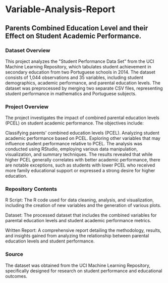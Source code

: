 # Variable-Analysis-Report

## Parents Combined Education Level and their Effect on Student Academic Performance.

### Dataset Overview

This project analyzes the "Student Performance Data Set" from the UCI Machine Learning Repository, which tabulates student achievement in secondary education from two Portuguese schools in 2014. The dataset consists of 1,044 observations and 35 variables, including student demographics, academic performance, and parental education levels. The dataset was preprocessed by merging two separate CSV files, representing student performance in mathematics and Portuguese subjects.

### Project Overview

The project investigates the impact of combined parental education levels (PCEL) on student academic performance. The objectives include:

Classifying parents' combined education levels (PCEL).
Analyzing student academic performance based on PCEL.
Exploring other variables that may influence student performance relative to PCEL.
The analysis was conducted using RStudio, employing various data manipulation, visualization, and summary techniques. The results revealed that while higher PCEL generally correlates with better academic performance, there are notable exceptions, such as students with lower PCEL who received more family educational support or expressed a strong desire for higher education.

### Repository Contents

R Script: The R code used for data cleaning, analysis, and visualization, including the creation of new variables and the generation of various plots.

Dataset: The processed dataset that includes the combined variables for parental education levels and student academic performance metrics.

Written Report: A comprehensive report detailing the methodology, results, and insights gained from analyzing the relationship between parental education levels and student performance.

### Source

The dataset was obtained from the UCI Machine Learning Repository, specifically designed for research on student performance and educational outcomes.

